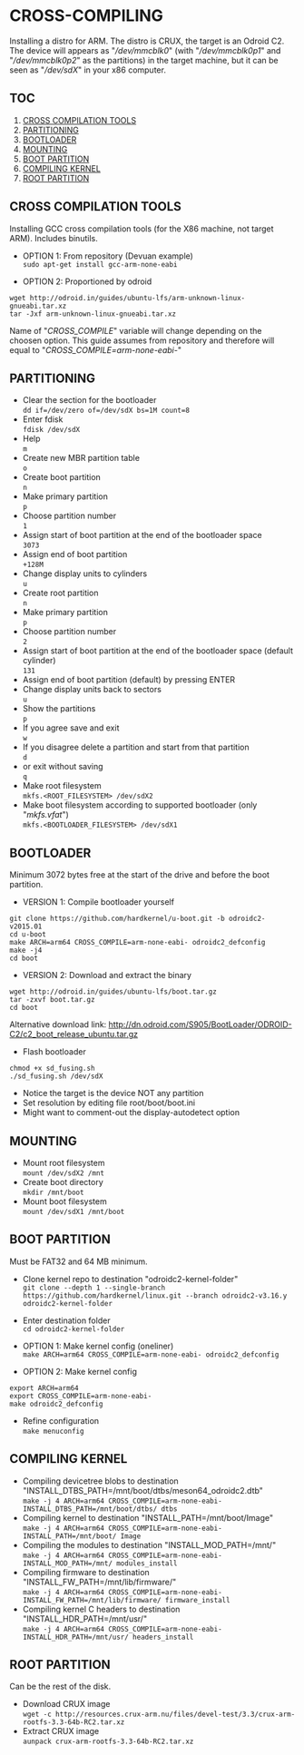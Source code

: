 # CROSS-COMPILING
Installing a distro for ARM. The distro is CRUX, the target is an Odroid C2. The device will appears as "_/dev/mmcblk0_" (with "_/dev/mmcblk0p1_" and "_/dev/mmcblk0p2_" as the partitions) in the target machine, but it can be seen as "_/dev/sdX_" in your x86 computer.


## TOC
1. [CROSS COMPILATION TOOLS](#cross-compilation-tools)  
2. [PARTITIONING](#partitioning)  
3. [BOOTLOADER](#bootloader)  
4. [MOUNTING](#mounting)  
5. [BOOT PARTITION](#boot-partition)  
6. [COMPILING KERNEL](#compiling-kernel)  
7. [ROOT PARTITION](#root-partition)  


## CROSS COMPILATION TOOLS
Installing GCC cross compilation tools (for the X86 machine, not target ARM). Includes binutils.

* OPTION 1: From repository (Devuan example)  
`sudo apt-get install gcc-arm-none-eabi`

* OPTION 2: Proportioned by odroid  
```
wget http://odroid.in/guides/ubuntu-lfs/arm-unknown-linux-gnueabi.tar.xz
tar -Jxf arm-unknown-linux-gnueabi.tar.xz
```  

Name of "_CROSS_COMPILE_" variable will change depending on the choosen option. This guide assumes from repository and therefore will equal to "_CROSS\_COMPILE=arm-none-eabi-_"


## PARTITIONING
* Clear the section for the bootloader  
`dd if=/dev/zero of=/dev/sdX bs=1M count=8`  
* Enter fdisk  
`fdisk /dev/sdX`  
* Help  
`m`  
* Create new MBR partition table  
`o`  
* Create boot partition  
`n`  
* Make primary partition  
`p`  
* Choose partition number  
`1`  
* Assign start of boot partition at the end of the bootloader space  
`3073`  
* Assign end of boot partition  
`+128M`  
* Change display units to cylinders  
`u`  
* Create root partition  
`n`  
* Make primary partition  
`p`  
* Choose partition number  
`2`  
* Assign start of boot partition at the end of the bootloader space (default cylinder)  
`131`  
* Assign end of boot partition (default) by pressing ENTER  
* Change display units back to sectors  
`u`  
* Show the partitions  
`p`  
* If you agree save and exit  
`w`  
* If you disagree delete a partition and start from that partition  
`d`  
* or  exit without saving  
`q`  
* Make root filesystem  
`mkfs.<ROOT_FILESYSTEM> /dev/sdX2`  
* Make boot filesystem according to supported bootloader (only "_mkfs.vfat_")  
`mkfs.<BOOTLOADER_FILESYSTEM> /dev/sdX1`  


## BOOTLOADER
Minimum 3072 bytes free at the start of the drive and before the boot partition.

* VERSION 1: Compile bootloader yourself  
```
git clone https://github.com/hardkernel/u-boot.git -b odroidc2-v2015.01
cd u-boot
make ARCH=arm64 CROSS_COMPILE=arm-none-eabi- odroidc2_defconfig
make -j4
cd boot
```

* VERSION 2: Download and extract the binary  
```
wget http://odroid.in/guides/ubuntu-lfs/boot.tar.gz
tar -zxvf boot.tar.gz
cd boot
```  

Alternative download link: http://dn.odroid.com/S905/BootLoader/ODROID-C2/c2_boot_release_ubuntu.tar.gz

* Flash bootloader  
```
chmod +x sd_fusing.sh
./sd_fusing.sh /dev/sdX
```
* Notice the target is the device NOT any partition  
* Set resolution by editing file root/boot/boot.ini  
* Might want to comment-out the display-autodetect option  


## MOUNTING
* Mount root filesystem  
`mount /dev/sdX2 /mnt`  
* Create boot directory  
`mkdir /mnt/boot`  
* Mount boot filesystem  
`mount /dev/sdX1 /mnt/boot`  


## BOOT PARTITION
Must be FAT32 and 64 MB minimum.

* Clone kernel repo to destination "odroidc2-kernel-folder"  
`git clone --depth 1 --single-branch https://github.com/hardkernel/linux.git --branch odroidc2-v3.16.y odroidc2-kernel-folder`
* Enter destination folder  
`cd odroidc2-kernel-folder`

* OPTION 1: Make kernel config (oneliner)  
`make ARCH=arm64 CROSS_COMPILE=arm-none-eabi- odroidc2_defconfig`

* OPTION 2: Make kernel config  
```
export ARCH=arm64
export CROSS_COMPILE=arm-none-eabi-
make odroidc2_defconfig
```

* Refine configuration  
`make menuconfig`


## COMPILING KERNEL
* Compiling devicetree blobs to destination "INSTALL_DTBS_PATH=/mnt/boot/dtbs/meson64_odroidc2.dtb"  
`make -j 4 ARCH=arm64 CROSS_COMPILE=arm-none-eabi- INSTALL_DTBS_PATH=/mnt/boot/dtbs/ dtbs`
* Compiling kernel to destination "INSTALL_PATH=/mnt/boot/Image"  
`make -j 4 ARCH=arm64 CROSS_COMPILE=arm-none-eabi- INSTALL_PATH=/mnt/boot/ Image`
* Compiling the modules to destination "INSTALL_MOD_PATH=/mnt/"  
`make -j 4 ARCH=arm64 CROSS_COMPILE=arm-none-eabi- INSTALL_MOD_PATH=/mnt/ modules_install`
* Compiling firmware to destination "INSTALL_FW_PATH=/mnt/lib/firmware/"  
`make -j 4 ARCH=arm64 CROSS_COMPILE=arm-none-eabi- INSTALL_FW_PATH=/mnt/lib/firmware/ firmware_install`
* Compiling kernel C headers to destination "INSTALL_HDR_PATH=/mnt/usr/"  
`make -j 4 ARCH=arm64 CROSS_COMPILE=arm-none-eabi- INSTALL_HDR_PATH=/mnt/usr/ headers_install`


## ROOT PARTITION
Can be the rest of the disk.

* Download CRUX image  
`wget -c http://resources.crux-arm.nu/files/devel-test/3.3/crux-arm-rootfs-3.3-64b-RC2.tar.xz`  
* Extract CRUX image  
`aunpack crux-arm-rootfs-3.3-64b-RC2.tar.xz`  
